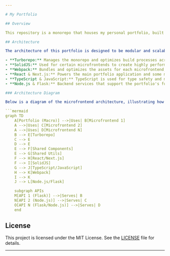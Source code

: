 ```yaml
---

# My Portfolio

## Overview

This repository is a monorepo that houses my personal portfolio, built using a microfrontend architecture. Each project within the portfolio is treated as a separate microfrontend, with the portfolio itself acting as the overarching macro application. The goal of this portfolio is to showcase my skills and projects using a variety of modern web technologies.

## Architecture

The architecture of this portfolio is designed to be modular and scalable, with each microfrontend handling a specific project or section of the portfolio. The following technologies and tools are utilized:

- **Turborepo:** Manages the monorepo and optimizes build processes across multiple microfrontends.
- **SolidJS:** Used for certain microfrontends to create highly performant and reactive user interfaces.
- **Webpack:** Bundles and optimizes the assets for each microfrontend, ensuring efficient loading and performance.
- **React & Next.js:** Powers the main portfolio application and some microfrontends, providing a robust and dynamic user experience.
- **TypeScript & JavaScript:** TypeScript is used for type safety and maintainability across most of the codebase, while JavaScript is employed where flexibility is needed.
- **Node.js & Flask:** Backend services that support the portfolio's functionality, with Flask handling any API needs and Node.js managing server-side rendering or other backend tasks.

### Architecture Diagram

Below is a diagram of the microfrontend architecture, illustrating how various APIs serve the different frontend components within the monorepo structure:

```mermaid
graph TD
    A[Portfolio (Macro)] -->|Uses| B[Microfrontend 1]
    A -->|Uses| C[Microfrontend 2]
    A -->|Uses| D[Microfrontend N]
    B --> E[Turborepo]
    C --> E
    D --> E
    E --> F[Shared Components]
    E --> G[Shared Utils]
    F --> H[React/Next.js]
    F --> I[SolidJS]
    G --> J[TypeScript/JavaScript]
    H --> K[Webpack]
    I --> K
    J --> L[Node.js/Flask]

    subgraph APIs
    M[API 1 (Flask)] -->|Serves| B
    N[API 2 (Node.js)] -->|Serves| C
    O[API N (Flask/Node.js)] -->|Serves| D
    end
```

## License

This project is licensed under the MIT License. See the [LICENSE](LICENSE) file for details.

---
```

